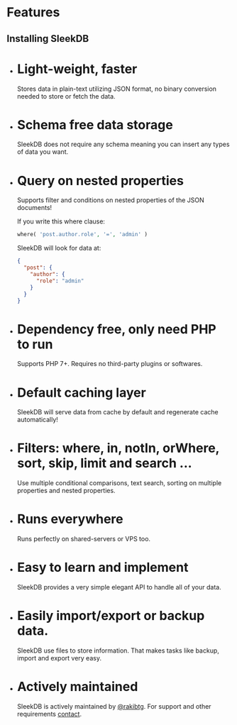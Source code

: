 <!--METADATA
{
    "title": "Features",
    "url": "features",
    "icon": "filing"
}
!METADATA-->

# Features

## Installing SleekDB

- # Light-weight, faster

  Stores data in plain-text utilizing JSON format, no binary conversion needed to store or fetch the data.

- # Schema free data storage

  SleekDB does not require any schema meaning you can insert any types of data you want.

- # Query on nested properties

  Supports filter and conditions on nested properties of the JSON documents!
  
  If you write this where clause:

  ```php
  where( 'post.author.role', '=', 'admin' )
  ```

  SleekDB will look for data at:

  ```json
  {
    "post": {
      "author": {
        "role": "admin"
      }
    }
  }
  ```

- # Dependency free, only need PHP to run

  Supports PHP 7+. Requires no third-party plugins or softwares.

- # Default caching layer

  SleekDB will serve data from cache by default and regenerate cache automatically!

- # Filters: where, in, notIn, orWhere, sort, skip, limit and search ...

  Use multiple conditional comparisons, text search, sorting on multiple properties and nested properties.

- # Runs everywhere

  Runs perfectly on shared-servers or VPS too.

- # Easy to learn and implement

  SleekDB provides a very simple elegant API to handle all of your data.

- # Easily import/export or backup data.

  SleekDB use files to store information. That makes tasks like backup, import and export very easy.

- # Actively maintained

  SleekDB is actively maintained by <a href="https://twitter.com/rakibtg" target="_blank">@rakibtg</a>. For support and other requirements <a class="gotoblock" href="#contact">contact</a>.